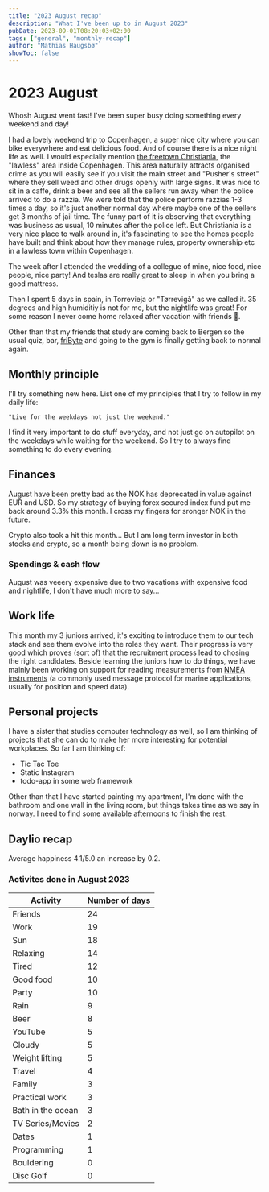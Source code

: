 ```yaml
---
title: "2023 August recap"
description: "What I've been up to in August 2023"
pubDate: 2023-09-01T08:20:03+02:00
tags: ["general", "monthly-recap"]
author: "Mathias Haugsbø"
showToc: false
---
```


# 2023 August

Whosh August went fast! I've been super busy doing something every weekend and day!

I had a lovely weekend trip to Copenhagen, a super nice city where you can bike everywhere and eat delicious food. And of course there is a nice night life as well. I would especially mention [the freetown Christiania](https://en.wikipedia.org/wiki/Freetown_Christiania), the "lawless" area inside Copenhagen. This area naturally attracts organised crime as you will easily see if you visit the main street and "Pusher's street" where they sell weed and other drugs openly with large signs. It was nice to sit in a caffe, drink a beer and see all the sellers run away when the police arrived to do a razzia. We were told that the police perform razzias 1-3 times a day, so it's just another normal day where maybe one of the sellers get 3 months of jail time. The funny part of it is observing that everything was business as usual, 10 minutes after the police left. But Christiania is a very nice place to walk around in, it's fascinating to see the homes people have built and think about how they manage rules, property ownership etc in a lawless town within Copenhagen.

The week after I attended the wedding of a collegue of mine, nice food, nice people, nice party! And teslas are really great to sleep in when you bring a good mattress.

Then I spent 5 days in spain, in Torrevieja or "Tørrevigå" as we called it. 35 degrees and high humiditiy is not for me, but the nightlife was great! For some reason I never come home relaxed after vacation with friends 🤔.

Other than that my friends that study are coming back to Bergen so the usual quiz, bar, [friByte](https://fribyte.no) and going to the gym is finally getting back to normal again.

## Monthly principle

I'll try something new here. List one of my principles that I try to follow in my daily life:

    "Live for the weekdays not just the weekend."

I find it very important to do stuff everyday, and not just go on autopilot on the weekdays while waiting for the weekend. So I try to always find something to do every evening.

## Finances

August have been pretty bad as the NOK has deprecated in value against EUR and USD. So my strategy of buying forex secured index fund put me back around 3.3% this month. I cross my fingers for sronger NOK in the future.

Crypto also took a hit this month... But I am long term investor in both stocks and crypto, so a month being down is no problem.

### Spendings & cash flow

August was veeery expensive due to two vacations with expensive food and nightlife, I don't have much more to say...

## Work life

This month my 3 juniors arrived, it's exciting to introduce them to our tech stack and see them evolve into the roles they want. Their progress is very good which proves (sort of) that the recruitment process lead to chosing the right candidates. Beside learning the juniors how to do things, we have mainly been working on support for reading measurements from [NMEA instruments](https://en.wikipedia.org/wiki/NMEA_0183) (a commonly used message protocol for marine applications, usually for position and speed data).

## Personal projects

I have a sister that studies computer technology as well, so I am thinking of projects that she can do to make her more interesting for potential workplaces. So far I am thinking of:

- Tic Tac Toe
- Static Instagram
- todo-app in some web framework

Other than that I have started painting my apartment, I'm done with the bathroom and one wall in the living room, but things takes time as we say in norway. I need to find some available afternoons to finish the rest.

## Daylio recap

Average happiness 4.1/5.0 an increase by 0.2.

### Activites done in August 2023

| Activity          | Number of days |
| ----------------- | -------------- |
| Friends           | 24             |
| Work              | 19             |
| Sun               | 18             |
| Relaxing          | 14             |
| Tired             | 12             |
| Good food         | 10             |
| Party             | 10             |
| Rain              | 9              |
| Beer              | 8              |
| YouTube           | 5              |
| Cloudy            | 5              |
| Weight lifting    | 5              |
| Travel            | 4              |
| Family            | 3              |
| Practical work    | 3              |
| Bath in the ocean | 3              |
| TV Series/Movies  | 2              |
| Dates             | 1              |
| Programming       | 1              |
| Bouldering        | 0              |
| Disc Golf         | 0              |
